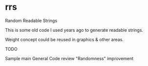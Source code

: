 rrs
===

Random Readable Strings

This is some old code I used years ago to generate readable strings.

Weight concept could be reused in graphics & other areas.

TODO

Sample main
General Code review 
"Randomness" improvement
